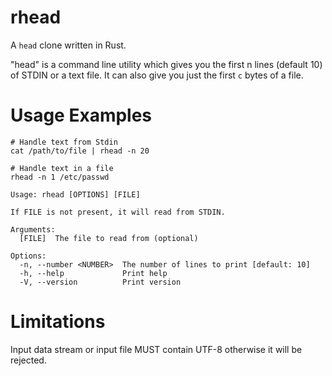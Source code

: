 # rhead

A `head` clone written in Rust.

"head" is a command line utility which gives you the first n lines (default 10) of STDIN or a text file. It can also give you just the first `c` bytes of a file.

# Usage Examples

```
# Handle text from Stdin
cat /path/to/file | rhead -n 20

# Handle text in a file
rhead -n 1 /etc/passwd
```

```
Usage: rhead [OPTIONS] [FILE]

If FILE is not present, it will read from STDIN.

Arguments:
  [FILE]  The file to read from (optional)

Options:
  -n, --number <NUMBER>  The number of lines to print [default: 10]
  -h, --help             Print help
  -V, --version          Print version
```

# Limitations

Input data stream or input file MUST contain UTF-8 otherwise it will be rejected.